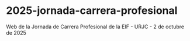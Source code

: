 # 2025-jornada-carrera-profesional
Web de la Jornada de Carrera Profesional de la EIF - URJC - 2 de octubre de 2025
